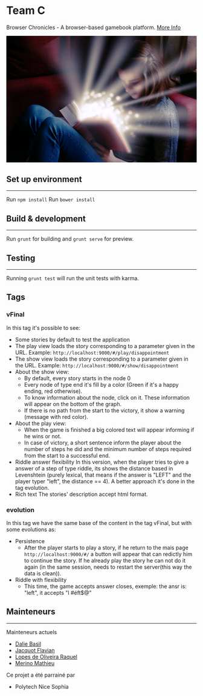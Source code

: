 # Team C

Browser Chronicles - A browser-based gamebook platform. [More Info](https://d1b10bmlvqabco.cloudfront.net/attach/iok9b721bcu3i/ijibz99cthmum/ip34gelvqiuo/Track.pdf)

![alt tag](app/images/books.jpg?raw=true "Chronicles")


## Set up environment ##
------------------------

Run `npm install`
Run `bower install`

## Build & development ##
--------------------------

Run `grunt` for building and `grunt serve` for preview.

## Testing ##
--------------

Running `grunt test` will run the unit tests with karma.


## Tags ##

### vFinal ###

In this tag it's possible to see:

* Some stories by default to test the application
* The play view loads the story corresponding to a parameter given in the URL. Example: `http://localhost:9000/#/play/disappointment`
* The show view loads the story corresponding to a parameter given in the URL. Example: `http://localhost:9000/#/show/disappointment`
* About the show view:
   * By default, every story starts in the node 0
   * Every node of type end it's fill by a color (Green if it's a happy ending, red otherwise).
   * To know information about the node, click on it. These information will appear on the bottom of the graph.
   * If there is no path from the start to the victory, it show a warning (message with red color).
* About the play view:
   * When the game is finished a big colored text will appear informing if he wins or not.
   * In case of victory, a short sentence inform the player about the number of steps he did and the minimum number of steps required from the start to a successful end.
* Riddle answer flexibility
  In this version, when the player tries to give a answer of a step of type riddle, its shows the distance based in Levenshtein (purely lexical, that means if the answer is "LEFT" and the player typer "left", the distance == 4). A better approach it's done in the tag evolution.
* Rich text
  The stories' description accept html format.



### evolution ###

In this tag we have the same base of the content in the tag vFinal, but with some evolutions as:

* Persistence
   * After the player starts to play a story, if he return to the mais page `http://localhost:9000/#/` a button will appear that can redictly him to continue the story. If he already play the story he can not do it again (in the same session, needs to restart the server(this way the data is clean)).
* Riddle with flexibility
   * This time, the game accepts answer closes, exemple: the ansr is: "left", it accepts "l  #éft$@"

## Mainteneurs ##
------------------

Mainteneurs actuels

* [Dalie Basil](mailto:dalie.basil@gmail.com)
* [Jacquot Flavian](mailto:flavian.jacquot@gmail.com)
* [Lopes de Oliveira Raquel](mailto:oliveira.raquel.lopes@gmail.com)
* [Merino Mathieu](mailto:mathieu.merino@outlook.com)

Ce projet a été parrainé par

* Polytech Nice Sophia
